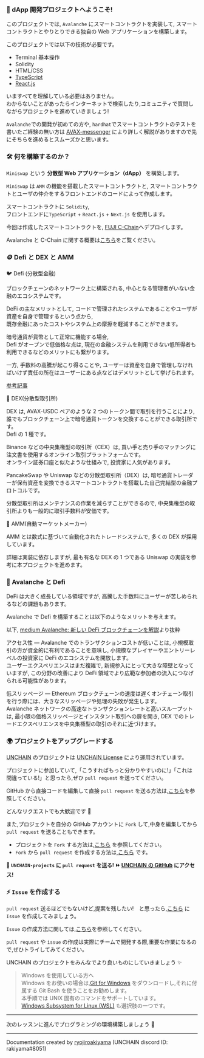 ### 👋 dApp 開発プロジェクトへようこそ!

このプロジェクトでは, `Avalanche` にスマートコントラクトを実装して, スマートコントラクトとやりとりできる独自の Web アプリケーションを構築します。

このプロジェクトでは以下の技術が必要です。

- Terminal 基本操作
- Solidity
- HTML/CSS
- [TypeScript](https://typescriptbook.jp/overview/features)
- [React.js](https://ja.reactjs.org/)

いますべてを理解している必要はありません。  
わからないことがあったらインターネットで検索したり,コミュニティで質問しながらプロジェクトを進めていきましょう!

`Avalanche`での開発が初めての方や, `hardhat`でスマートコントラクトのテストを書いたご経験の無い方は [AVAX-messenger](https://app.unchain.tech/learn/AVAX-messenger) により詳しく解説がありますので先にそちらを進めるとスムーズかと思います。

### 🛠 何を構築するのか？

`Miniswap` という **分散型 Web アプリケーション（dApp）** を構築します。

`Miniswap` は `AMM` の機能を搭載したスマートコントラクトと, スマートコントラクトとユーザの仲介をするフロントエンドのコードによって作成します。

スマートコントラクトに `Solidity`,  
フロントエンドに`TypeScript` + `React.js` + `Next.js` を使用します。

今回は作成したスマートコントラクトを, [FUJI C-Chain](https://docs.avax.network/quickstart/fuji-workflow)へデプロイします。

Avalanche と C-Chain に関する概要は[こちら](https://app.unchain.tech/learn/AVAX-messenger/section-0_lesson-1)をご覧ください。

### 🪙 Defi と DEX と AMM

🐦 Defi (分散型金融)

ブロックチェーンのネットワーク上に構築される, 中心となる管理者がいない金融のエコシステムです。

DeFi の主なメリットとして, コードで管理されたシステムであることやユーザが資産を自身で管理するという点から,  
既存金融にあったコストやシステム上の摩擦を軽減することができます。

暗号通貨が貨幣として正常に機能する場合,  
Defi がオープンで低価格な点は, 現在の金融システムを利用できない低所得者も利用できるなどのメリットにも繋がります。

一方, 手数料の高騰が起こり得ることや, ユーザーは資産を自身で管理しなければいけず責任の所在はユーザーにある点などはデメリットとして挙げられます。

[参考記事](https://academy.binance.com/ja/articles/the-complete-beginners-guide-to-decentralized-finance-defi)

🦏 DEX(分散型取引所)

DEX は, AVAX-USDC ペアのような 2 つのトークン間で取引を行うことにより, 誰でもブロックチェーン上で暗号通貨トークンを交換することができる取引所です。  
Defi の 1 種です。

Binance などの中央集権型の取引所（CEX）は, 買い手と売り手のマッチングに注文書を使用するオンライン取引プラットフォームです。  
オンライン証券口座と似たような仕組みで, 投資家に人気があります。

PancakeSwap や Uniswap などの分散型取引所（DEX）は, 暗号通貨トレーダーが保有資産を変換できるスマートコントラクトを搭載した自己完結型の金融プロトコルです。

分散型取引所はメンテナンスの作業を減らすことができるので, 中央集権型の取引所よりも一般的に取引手数料が安価です。

🐅 AMM(自動マーケットメーカー)

AMM とは数式に基づいて自動化されたトレードシステムで, 多くの DEX が採用しています。

詳細は実装に依存しますが, 最も有名な DEX の 1 つである Uniswap の実装を参考に本プロジェクトを進めます。

### 🚀 Avalanche と Defi

DeFi は大きく成長している領域ですが, 高騰した手数料にユーザーが苦しめられるなどの課題もあります。

Avalanche で Defi を構築することは以下のようなメリットを与えます。

以下, [medium Avalanche: 新しい DeFi ブロックチェーンを解説](https://medium.com/ava-labs-jp/avalanche-%E6%96%B0%E3%81%97%E3%81%84defi%E3%83%96%E3%83%AD%E3%83%83%E3%82%AF%E3%83%81%E3%82%A7%E3%83%BC%E3%83%B3%E3%82%92%E8%A7%A3%E8%AA%AC-fdf231906e4d)より抜粋

アクセス性 — Avalanche でのトランザクションコストが低いことは, 小規模取引の方が資金的に有利であることを意味し, 小規模なプレイヤーやエントリーレベルの投資家に DeFi のエコシステムを開放します。  
ユーザーエクスペリエンスはまだ複雑で, 新規参入にとって大きな障壁となっていますが, この分野の改善により DeFi 領域でより広範な参加者の流入につなげられる可能性があります。

低スリッページ — Ethereum ブロックチェーンの速度は遅くオンチェーン取引を行う際には、大きなスリッページや処理の失敗が発生します。  
Avalanche ネットワークの高速なトランザクションレートと高いスループットは, 最小限の価格スリッページとインスタント取引への扉を開き, DEX でのトレードエクスペリエンスを中央集権型の取引のそれに近づけます。

### 🌍 プロジェクトをアップグレードする

[UNCHAIN](https://app.shiftbase.xyz) のプロジェクトは [UNCHAIN License](https://github.com/unchain-dev/UNCHAIN-projects/blob/main/LICENSE) により運用されています。

プロジェクトに参加していて,「こうすればもっと分かりやすいのに!」「これは間違っている!」と思ったら,ぜひ `pull request` を送ってください。

GitHub から直接コードを編集して直接 `pull request` を送る方法は,[こちら](https://docs.github.com/ja/repositories/working-with-files/managing-files/editing-files#editing-files-in-another-users-repository)を参照してください。

どんなリクエストでも大歓迎です 🎉

また,プロジェクトを自分の GitHub アカウントに `Fork` して,中身を編集してから `pull request` を送ることもできます。

- プロジェクトを `Fork` する方法は,[こちら](https://docs.github.com/ja/get-started/quickstart/fork-a-repo) を参照してください。
- `Fork` から `pull request` を作成する方法は,[こちら](https://docs.github.com/ja/pull-requests/collaborating-with-pull-requests/proposing-changes-to-your-work-with-pull-requests/creating-a-pull-request-from-a-fork) です。

**👋 `UNCHAIN-projects` に `pull request` を送る! ⏩ [UNCHAIN の GitHub](https://github.com/shiftbase-xyz/UNCHAIN-projects) にアクセス!**

### ⚡️ `Issue` を作成する

`pull request` 送るほどでもないけど,提案を残したい!　と思ったら,[こちら](https://github.com/shiftbase-xyz/UNCHAIN-projects/issues) に `Issue` を作成してみましょう。

`Issue` の作成方法に関しては,[こちら](https://docs.github.com/ja/issues/tracking-your-work-with-issues/creating-an-issue)を参照してください。

`pull request` や `issue` の作成は実際にチームで開発する際,重要な作業になるので,ぜひトライしてみてください。

UNCHAIN のプロジェクトをみんなでより良いものにしていきましょう ✨

> Windows を使用している方へ  
> Windows をお使いの場合は,[Git for Windows](https://gitforwindows.org/) をダウンロードし,それに付属する Git Bash を使うことをお勧めします。  
> 本手順では UNIX 固有のコマンドをサポートしています。  
> [Windows Subsystem for Linux (WSL)](https://docs.microsoft.com/en-us/windows/wsl/install) も選択肢の一つです。

---

次のレッスンに進んでプログラミングの環境構築しましょう 🎉

---

Documentation created by [ryojiroakiyama](https://github.com/ryojiroakiyama) (UNCHAIN discord ID: rakiyama#8051)
